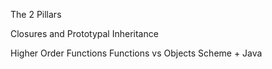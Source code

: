 The 2 Pillars

Closures and Prototypal Inheritance

Higher Order Functions
Functions vs Objects
Scheme + Java